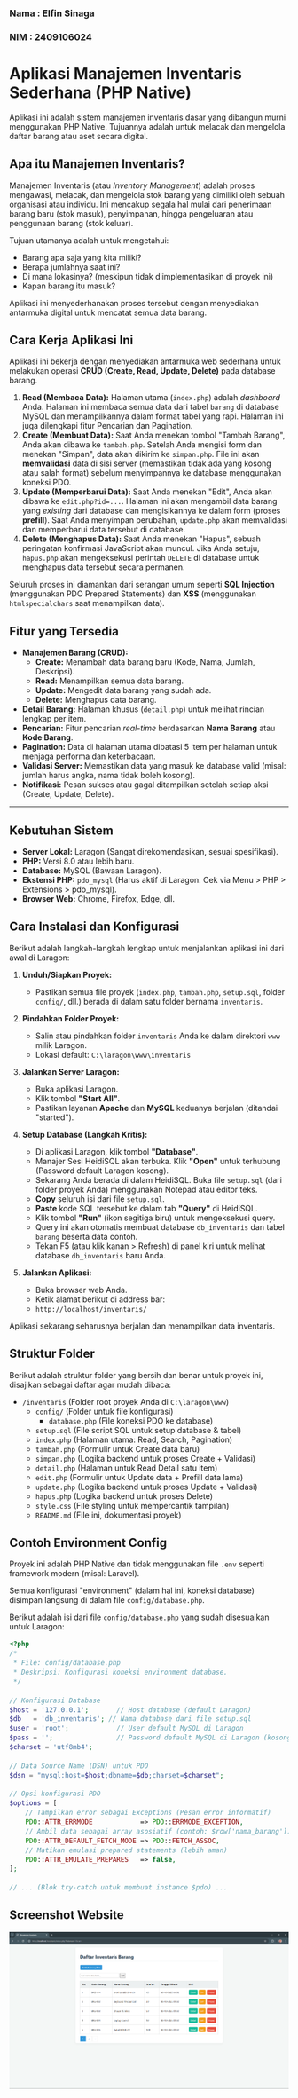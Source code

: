 ### Nama : Elfin Sinaga
### NIM : 2409106024

# Aplikasi Manajemen Inventaris Sederhana (PHP Native)

Aplikasi ini adalah sistem manajemen inventaris dasar yang dibangun murni menggunakan PHP Native. Tujuannya adalah untuk melacak dan mengelola daftar barang atau aset secara digital.

## Apa itu Manajemen Inventaris?

Manajemen Inventaris (atau *Inventory Management*) adalah proses mengawasi, melacak, dan mengelola stok barang yang dimiliki oleh sebuah organisasi atau individu. Ini mencakup segala hal mulai dari penerimaan barang baru (stok masuk), penyimpanan, hingga pengeluaran atau penggunaan barang (stok keluar).

Tujuan utamanya adalah untuk mengetahui:
* Barang apa saja yang kita miliki?
* Berapa jumlahnya saat ini?
* Di mana lokasinya? (meskipun tidak diimplementasikan di proyek ini)
* Kapan barang itu masuk?

Aplikasi ini menyederhanakan proses tersebut dengan menyediakan antarmuka digital untuk mencatat semua data barang.

## Cara Kerja Aplikasi Ini

Aplikasi ini bekerja dengan menyediakan antarmuka web sederhana untuk melakukan operasi **CRUD (Create, Read, Update, Delete)** pada database barang.

1.  **Read (Membaca Data):** Halaman utama (`index.php`) adalah *dashboard* Anda. Halaman ini membaca semua data dari tabel `barang` di database MySQL dan menampilkannya dalam format tabel yang rapi. Halaman ini juga dilengkapi fitur Pencarian dan Pagination.
2.  **Create (Membuat Data):** Saat Anda menekan tombol "Tambah Barang", Anda akan dibawa ke `tambah.php`. Setelah Anda mengisi form dan menekan "Simpan", data akan dikirim ke `simpan.php`. File ini akan **memvalidasi** data di sisi server (memastikan tidak ada yang kosong atau salah format) sebelum menyimpannya ke database menggunakan koneksi PDO.
3.  **Update (Memperbarui Data):** Saat Anda menekan "Edit", Anda akan dibawa ke `edit.php?id=...`. Halaman ini akan mengambil data barang yang *existing* dari database dan mengisikannya ke dalam form (proses **prefill**). Saat Anda menyimpan perubahan, `update.php` akan memvalidasi dan memperbarui data tersebut di database.
4.  **Delete (Menghapus Data):** Saat Anda menekan "Hapus", sebuah peringatan konfirmasi JavaScript akan muncul. Jika Anda setuju, `hapus.php` akan mengeksekusi perintah `DELETE` di database untuk menghapus data tersebut secara permanen.

Seluruh proses ini diamankan dari serangan umum seperti **SQL Injection** (menggunakan PDO Prepared Statements) dan **XSS** (menggunakan `htmlspecialchars` saat menampilkan data).

## Fitur yang Tersedia

* **Manajemen Barang (CRUD):**
    * **Create:** Menambah data barang baru (Kode, Nama, Jumlah, Deskripsi).
    * **Read:** Menampilkan semua data barang.
    * **Update:** Mengedit data barang yang sudah ada.
    * **Delete:** Menghapus data barang.
* **Detail Barang:** Halaman khusus (`detail.php`) untuk melihat rincian lengkap per item.
* **Pencarian:** Fitur pencarian *real-time* berdasarkan **Nama Barang** atau **Kode Barang**.
* **Pagination:** Data di halaman utama dibatasi 5 item per halaman untuk menjaga performa dan keterbacaan.
* **Validasi Server:** Memastikan data yang masuk ke database valid (misal: jumlah harus angka, nama tidak boleh kosong).
* **Notifikasi:** Pesan sukses atau gagal ditampilkan setelah setiap aksi (Create, Update, Delete).

---

## Kebutuhan Sistem

* **Server Lokal:** Laragon (Sangat direkomendasikan, sesuai spesifikasi).
* **PHP:** Versi 8.0 atau lebih baru.
* **Database:** MySQL (Bawaan Laragon).
* **Ekstensi PHP:** `pdo_mysql` (Harus aktif di Laragon. Cek via Menu > PHP > Extensions > pdo_mysql).
* **Browser Web:** Chrome, Firefox, Edge, dll.

## Cara Instalasi dan Konfigurasi

Berikut adalah langkah-langkah lengkap untuk menjalankan aplikasi ini dari awal di Laragon:

1.  **Unduh/Siapkan Proyek:**
    * Pastikan semua file proyek (`index.php`, `tambah.php`, `setup.sql`, folder `config/`, dll.) berada di dalam satu folder bernama `inventaris`.

2.  **Pindahkan Folder Proyek:**
    * Salin atau pindahkan folder `inventaris` Anda ke dalam direktori `www` milik Laragon.
    * Lokasi default: `C:\laragon\www\inventaris`

3.  **Jalankan Server Laragon:**
    * Buka aplikasi Laragon.
    * Klik tombol **"Start All"**.
    * Pastikan layanan **Apache** dan **MySQL** keduanya berjalan (ditandai "started").

4.  **Setup Database (Langkah Kritis):**
    * Di aplikasi Laragon, klik tombol **"Database"**.
    * Manajer Sesi HeidiSQL akan terbuka. Klik **"Open"** untuk terhubung (Password default Laragon kosong).
    * Sekarang Anda berada di dalam HeidiSQL. Buka file `setup.sql` (dari folder proyek Anda) menggunakan Notepad atau editor teks.
    * **Copy** seluruh isi dari file `setup.sql`.
    * **Paste** kode SQL tersebut ke dalam tab **"Query"** di HeidiSQL.
    * Klik tombol **"Run"** (ikon segitiga biru) untuk mengeksekusi query.
    * Query ini akan otomatis membuat database `db_inventaris` dan tabel `barang` beserta data contoh.
    * Tekan F5 (atau klik kanan > Refresh) di panel kiri untuk melihat database `db_inventaris` baru Anda.

5.  **Jalankan Aplikasi:**
    * Buka browser web Anda.
    * Ketik alamat berikut di address bar:
    * `http://localhost/inventaris/`

Aplikasi sekarang seharusnya berjalan dan menampilkan data inventaris.

## Struktur Folder
Berikut adalah struktur folder yang bersih dan benar untuk proyek ini, disajikan sebagai daftar agar mudah dibaca:

* `/inventaris` (Folder root proyek Anda di `C:\laragon\www`)
    * `config/` (Folder untuk file konfigurasi)
        * `database.php` (File koneksi PDO ke database)
    * `setup.sql` (File script SQL untuk setup database & tabel)
    * `index.php` (Halaman utama: Read, Search, Pagination)
    * `tambah.php` (Formulir untuk Create data baru)
    * `simpan.php` (Logika backend untuk proses Create + Validasi)
    * `detail.php` (Halaman untuk Read Detail satu item)
    * `edit.php` (Formulir untuk Update data + Prefill data lama)
    * `update.php` (Logika backend untuk proses Update + Validasi)
    * `hapus.php` (Logika backend untuk proses Delete)
    * `style.css` (File styling untuk mempercantik tampilan)
    * `README.md` (File ini, dokumentasi proyek)

## Contoh Environment Config
Proyek ini adalah PHP Native dan tidak menggunakan file `.env` seperti framework modern (misal: Laravel).

Semua konfigurasi "environment" (dalam hal ini, koneksi database) disimpan langsung di dalam file `config/database.php`.

Berikut adalah isi dari file `config/database.php` yang sudah disesuaikan untuk Laragon:

```php
<?php
/*
 * File: config/database.php
 * Deskripsi: Konfigurasi koneksi environment database.
 */

// Konfigurasi Database
$host = '127.0.0.1';       // Host database (default Laragon)
$db   = 'db_inventaris'; // Nama database dari file setup.sql
$user = 'root';            // User default MySQL di Laragon
$pass = '';                // Password default MySQL di Laragon (kosong)
$charset = 'utf8mb4';

// Data Source Name (DSN) untuk PDO
$dsn = "mysql:host=$host;dbname=$db;charset=$charset";

// Opsi konfigurasi PDO
$options = [
    // Tampilkan error sebagai Exceptions (Pesan error informatif)
    PDO::ATTR_ERRMODE            => PDO::ERRMODE_EXCEPTION,
    // Ambil data sebagai array asosiatif (contoh: $row['nama_barang'])
    PDO::ATTR_DEFAULT_FETCH_MODE => PDO::FETCH_ASSOC,
    // Matikan emulasi prepared statements (lebih aman)
    PDO::ATTR_EMULATE_PREPARES   => false,
];

// ... (Blok try-catch untuk membuat instance $pdo) ...
```
## Screenshot Website
![Screenshot Aplikasi Inventaris](assets/screenshot.png)